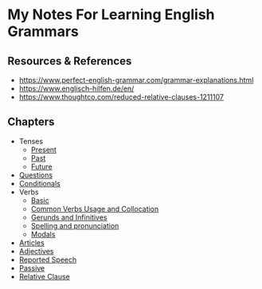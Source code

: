 # My Notes For Learning English Grammars

## Resources & References
- https://www.perfect-english-grammar.com/grammar-explanations.html
- https://www.englisch-hilfen.de/en/
- https://www.thoughtco.com/reduced-relative-clauses-1211107


## Chapters

- Tenses
  - [Present](tenses/present/README.md)
  - [Past](tenses/past/README.md)
  - [Future](tenses/future/README.md)
- [Questions](questions/README.md)
- [Conditionals](conditionals/README.md)
- Verbs
  - [Basic](verbs/basic/README.md)
  - [Common Verbs Usage and Collocation](verbs/common-verb-usage-and-collocation/README.md)
  - [Gerunds and Infinitives](verbs/gerunds-and-infinitives/README.md)
  - [Spelling and pronunciation](verbs/spelling-and-pronunciation/README.md)
  - [Modals](verbs/modals/README.md)
- [Articles](articles/README.md)
- [Adjectives](adjectives/README.md)
- [Reported Speech](reported-speech/README.md)
- [Passive](passive/README.md)
- [Relative Clause](relative-clause/README.md)